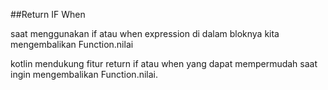 ##Return IF When

saat menggunakan if atau when expression di dalam bloknya kita mengembalikan Function.nilai

kotlin mendukung fitur return if atau when yang dapat mempermudah saat ingin mengembalikan Function.nilai.



